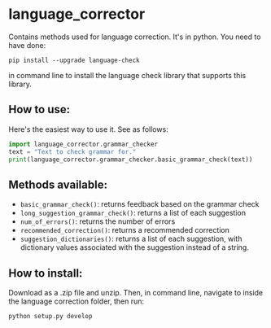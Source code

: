 # language_corrector
Contains methods used for language correction. It's in python. You need to have done:

`pip install --upgrade language-check`

in command line to install the language check library that supports this library.

## How to use:
Here's the easiest way to use it. See as follows:

```python
import language_corrector.grammar_checker
text = "Text to check grammar for."
print(language_corrector.grammar_checker.basic_grammar_check(text))
```

## Methods available:
- `basic_grammar_check()`: returns feedback based on the grammar check
- `long_suggestion_grammar_check()`: returns a list of each suggestion
- `num_of_errors()`: returns the number of errors
- `recommended_correction()`: returns a recommended correction
- `suggestion_dictionaries()`: returns a list of each suggestion, with dictionary values associated with the suggestion instead of a string.

## How to install:
Download as a .zip file and unzip. Then, in command line, navigate to inside the language correction folder, then run:

`python setup.py develop`
